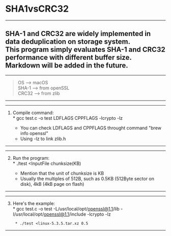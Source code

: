 # SHA1vsCRC32
---
SHA-1 and CRC32 are widely implemented in data deduplication on storage system.  
This program simply evaluates SHA-1 and CRC32 performance with different buffer size.  
Markdown will be added in the future.  
---
---
>OS --> macOS  
>SHA-1 --> from openSSL  
>CRC32 --> from zlib  
---

---
1. Compile command:  
        * gcc test.c -o test LDFLAGS CPPFLAGS -lcrypto -lz  
    
    + You can check LDFLAGS and CPPFLAGS throught command "brew info openssl"  
    + Using -lz to link zlib.h  
---

---
2. Run the program:  
        * ./test <InputFile chunksize(KB)  
    
    + Mention that the unit of chunksize is KB  
    + Usually the multiples of 512B, such as 0.5KB (512Byte sector on disk), 4kB (4kB page on flash)  
---

---
3. Here's the example:  
        * gcc test.c -o test -L/usr/local/opt/openssl@1.1/lib -I/usr/local/opt/openssl@1.1/include -lcrypto -lz  

        * ./test <linux-5.3.5.tar.xz 0.5
---
